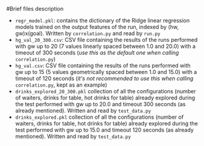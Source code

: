#Brief files description

- `regr_model.pkl`: contains the dictionary of the Ridge linear regression models trained on the output features of the run, indexed by (hw, gw)x(goal). Written by `correlation.py` and read by `run.py`
- `hg_val_20_300.csv`: CSV file containing the results of the runs performed with gw up to 20 (7 values linearly spaced between 1.0 and 20.0) with a timeout of 300 seconds (_use this as the default one when calling_ `correlation.py`)
- `hg_val.csv`: CSV file containing the results of the runs performed with gw up to 15 (5 values geometrically spaced between 1.0 and 15.0) with a timeout of 120 seconds (_it's not recommended to use this when calling_ `correlation.py`, kept as an example)
- `drinks_explored_20_300.pkl` collection of all the configurations (number of waiters, drinks for table, hot drinks for table) already explored during the test performed with gw up to 20.0 and timeout 300 seconds (as already mentioned). Written and read by `test_data.py`
- `drinks_explored.pkl` collection of all the configurations (number of waiters, drinks for table, hot drinks for table) already explored during the test performed with gw up to 15.0 and timeout 120 seconds (as already mentioned). Written and read by `test_data.py`
